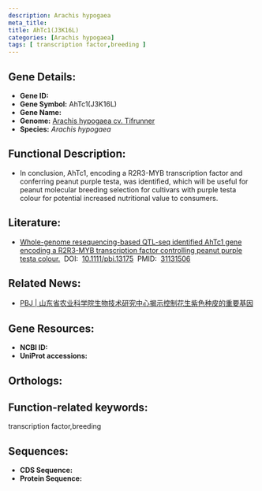 ```yaml
---
description: Arachis hypogaea
meta_title:
title: AhTc1(J3K16L)
categories: [Arachis hypogaea]
tags: [ transcription factor,breeding ]
---
```


## Gene Details:
- **Gene ID:**	[]()
- **Gene Symbol:** AhTc1(J3K16L)
- **Gene Name:** 
- **Genome:** [Arachis hypogaea cv. Tifrunner]()
- **Species:** *Arachis hypogaea*

## Functional Description:
   - In conclusion, AhTc1, encoding a R2R3-MYB transcription factor and conferring peanut purple testa, was identified, which will be useful for peanut molecular breeding selection for cultivars with purple testa colour for potential increased nutritional value to consumers.

## Literature:
   - [Whole-genome resequencing-based QTL-seq identified AhTc1 gene encoding a R2R3-MYB transcription factor controlling peanut purple testa colour.]( https://onlinelibrary.wiley.com/doi/full/10.1111/pbi.13175)&nbsp;&nbsp;DOI:&nbsp;&nbsp;[10.1111/pbi.13175](https://onlinelibrary.wiley.com/doi/full/10.1111/pbi.13175)&nbsp;&nbsp;PMID:&nbsp;&nbsp;[31131506](https://pubmed.ncbi.nlm.nih.gov/31131506/)

## Related News:
   - [PBJ | 山东省农业科学院生物技术研究中心揭示控制花生紫色种皮的重要基因](https://mp.weixin.qq.com/s?__biz=Mzg3MDEwNDEyMg==&mid=2247484612&idx=1&sn=d55aa26beeb2037715fd512a5b4d817a&chksm=ce93a991f9e42087a4cd7c64091ee83d8ba8b6df5ff9a4d1aa943ca28c9a3890a794236158b0&scene=27#wechat_redirect)

## Gene Resources:
- **NCBI ID:** [](https://www.ncbi.nlm.nih.gov/gene/?term=)
- **UniProt accessions:** [](https://www.uniprot.org/uniprotkb//entry)

## Orthologs:


## Function-related keywords:
transcription factor,breeding

## Sequences:
- **CDS Sequence:**
- **Protein Sequence:**
